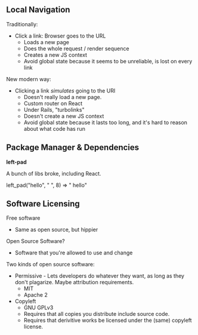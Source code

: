 
## Local Navigation

Traditionally:

 - Click a link: Browser goes to the URL
   - Loads a new page
   - Does the whole request / render sequence
   - Creates a new JS context
   - Avoid global state because it seems to be unreliable,
     is lost on every link

New modern way:

 - Clicking a link *simulates* going to the URl
   - Doesn't really load a new page.
   - Custom router on React
   - Under Rails, "turbolinks"
   - Doesn't create a new JS context
   - Avoid global state because it lasts too long, and it's
     hard to reason about what code has run

## Package Manager & Dependencies

**left-pad**

A bunch of libs broke, including React.

left_pad("hello", " ", 8) => "   hello"

## Software Licensing

Free software

 - Same as open source, but hippier

Open Source Software?

 - Software that you're allowed to use and change
 
Two kinds of open source software:

 - Permissive - Lets developers do whatever they want,
   as long as they don't plagarize. Maybe attribution
   requirements.
   - MIT
   - Apache 2
 - Copyleft 
   - GNU GPLv3
   - Requires that all copies you distribute include
     source code.
   - Requires that derivitive works be licensed under
     the (same) copyleft license.
